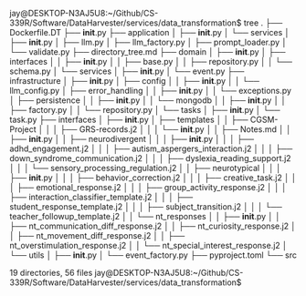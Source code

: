 jay@DESKTOP-N3AJ5U8:~/Github/CS-339R/Software/DataHarvester/services/data_transformation$ tree
.
├── Dockerfile.DT
├── __init__.py
├── application
│   ├── __init__.py
│   └── services
│       ├── __init__.py
│       ├── llm.py
│       ├── llm_factory.py
│       ├── prompt_loader.py
│       └── validate.py
├── directory_tree.md
├── domain
│   ├── __init__.py
│   ├── interfaces
│   │   ├── __init__.py
│   │   ├── base.py
│   │   ├── repository.py
│   │   └── schema.py
│   └── services
│       ├── __init__.py
│       └── event.py
├── infrastructure
│   ├── __init__.py
│   ├── config
│   │   ├── __init__.py
│   │   └── llm_config.py
│   ├── error_handling
│   │   ├── __init__.py
│   │   └── exceptions.py
│   ├── persistence
│   │   ├── __init__.py
│   │   └── mongodb
│   │       ├── __init__.py
│   │       ├── factory.py
│   │       └── repository.py
│   └── tasks
│       ├── __init__.py
│       └── task.py
├── interfaces
│   ├── __init__.py
│   ├── templates
│   │   ├── CGSM-Project
│   │   │   ├── GRS-records.j2
│   │   │   └── __init__.py
│   │   ├── Notes.md
│   │   ├── __init__.py
│   │   ├── neurodivergent
│   │   │   ├── __init__.py
│   │   │   ├── adhd_engagement.j2
│   │   │   ├── autism_aspergers_interaction.j2
│   │   │   ├── down_syndrome_communication.j2
│   │   │   ├── dyslexia_reading_support.j2
│   │   │   └── sensory_processing_regulation.j2
│   │   ├── neurotypical
│   │   │   ├── __init__.py
│   │   │   ├── behavior_correction.j2
│   │   │   ├── creative_task.j2
│   │   │   ├── emotional_response.j2
│   │   │   ├── group_activity_response.j2
│   │   │   ├── interaction_classifier_template.j2
│   │   │   ├── student_response_template.j2
│   │   │   ├── subject_transition.j2
│   │   │   └── teacher_followup_template.j2
│   │   └── nt_responses
│   │       ├── __init__.py
│   │       ├── nt_communication_diff_response.j2
│   │       ├── nt_curiosity_response.j2
│   │       ├── nt_movement_diff_response.j2
│   │       ├── nt_overstimulation_response.j2
│   │       └── nt_special_interest_response.j2
│   └── utils
│       ├── __init__.py
│       └── event_factory.py
├── pyproject.toml
└── src

19 directories, 56 files
jay@DESKTOP-N3AJ5U8:~/Github/CS-339R/Software/DataHarvester/services/data_transformation$ 